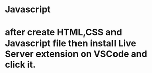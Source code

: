 # Javascript
# after create HTML,CSS and Javascript file then install Live Server extension on VSCode and click it.

